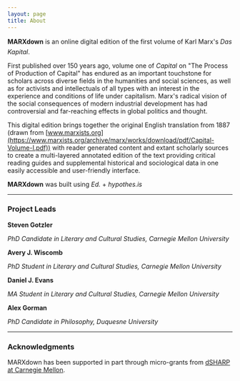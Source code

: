 ```yaml
---
layout: page
title: About
---
```


**MARXdown** is an online digital edition of the first volume of Karl Marx's *Das Kapital*.


First published over 150 years ago, volume one of *Capital* on "The Process of Production of Capital" has endured as an important touchstone for scholars across diverse fields in the humanities and social sciences, as well as for activists and intellectuals of all types with an interest in the experience and conditions of life under capitalism. Marx's radical vision of the social consequences of modern industrial development has had controversial and far-reaching effects in global politics and thought.


This digital edition brings together the original English translation from 1887 (drawn from [www.marxists.org](https://www.marxists.org/archive/marx/works/download/pdf/Capital-Volume-I.pdf)) with reader generated content and extant scholarly sources to create a multi-layered annotated edition of the text providing critical reading guides and supplemental historical and sociological data in one easily accessible and user-friendly interface.

**MARXdown** was built using *Ed.* + *hypothes.is*

* * *

### Project Leads

**Steven Gotzler**

*PhD Candidate in Literary and Cultural Studies, Carnegie Mellon University*

**Avery J. Wiscomb**

*PhD Student in Literary and Cultural Studies, Carnegie Mellon University*

**Daniel J. Evans**

*MA Student in Literary and Cultural Studies, Carnegie Mellon University*

**Alex Gorman**

*PhD Candidate in Philosophy, Duquesne University*

* * *

### Acknowledgments

MARXdown has been supported in part through micro-grants from [dSHARP at Carnegie Mellon](http://dsharp.library.cmu.edu/).
